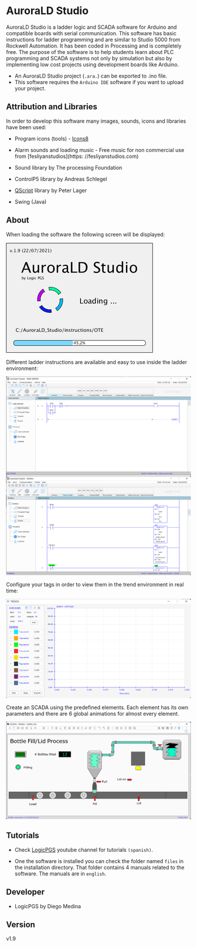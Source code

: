 # AuroraLD Studio
AuroraLD Studio is a ladder logic and SCADA software for Arduino and compatible boards with serial communication. This software has basic instructions for ladder programming and are similar to Studio 5000 from Rockwell Automation. It has been coded in Processing and is completely free. The purpose of the software is to help students learn about PLC programming and SCADA systems not only by simulation but also by implementing low cost projects using development boards like Arduino.

* An AuroraLD Studio project (`.ara.`) can be exported to .ino file.
* This software requires the `Arduino IDE` software if you want to upload your project.

## Attribution and Libraries
In order to develop this software many images, sounds, icons and libraries have been used:

* Program icons (tools) - [Icons8](https://icons8.com)
 
* Alarm sounds and loading music - Free music for non commercial use from [fesliyanstudios](https: //fesliyanstudios.com)
 
* Sound library by The processing Foundation
 
* ControlP5 library by Andreas Schlegel
 
* [QScript](http://www.lagers.org.uk/qscript/) library by Peter Lager
 
* Swing (Java)

## About
When loading the software the following screen will be displayed:

![loading_screen](Images/loading_screen.png)

Different ladder instructions are available and easy to use inside the ladder environment:

![Ladder](Images/main_software2.png)
![Ladder2](Images/main_software1.png)

Configure your tags in order to view them in the trend environment in real time:

![Trends](Images/trends.png)

Create an SCADA using the predefined elements. Each element has its own parameters and there are 6 global animations for almost every element.

![Scada](Images/scada.png)
 
## Tutorials
* Check [LogicPGS](https://www.youtube.com/channel/UCBwRfFjgCiSxVayGX6VGDiw) youtube channel for tutorials `(spanish)`.

* One the software is installed you can check the folder named `files` in the installation directory. That folder contains 4 manuals related to the software. The manuals are in `english`.

## Developer
* LogicPGS by Diego Medina

## Version
v1.9

